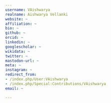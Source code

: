 ```yaml
---
username: VAishwarya
realname: Aishwarya Vellanki
website: ~
affiliation: ~
bio: ~
github: ~
orcid: ~
linkedin: ~
googlescholar: ~
wikidata: ~
twitter: ~
mastodon-url: ~
meta: ~
instagram: ~
redirect_from:
- /index.php/User:VAishwarya
- /index.php/Special:Contributions/VAishwarya
email: ~

---
```

